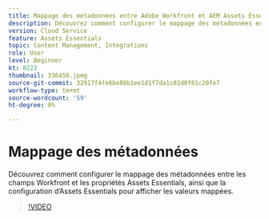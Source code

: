 ```yaml
---
title: Mappage des métadonnées entre Adobe Workfront et AEM Assets Essentials
description: Découvrez comment configurer le mappage des métadonnées entre les champs Workfront et les propriétés Assets Essentials, ainsi que la configuration d’Assets Essentials pour afficher les métadonnées mappées.
version: Cloud Service
feature: Assets Essentials
topic: Content Management, Integrations
role: User
level: Beginner
kt: 8222
thumbnail: 336458.jpeg
source-git-commit: 32917f4fe6be88b1ee1d1f7da1c02d0f81c20fe7
workflow-type: tm+mt
source-wordcount: '59'
ht-degree: 0%

---
```



# Mappage des métadonnées

Découvrez comment configurer le mappage des métadonnées entre les champs Workfront et les propriétés Assets Essentials, ainsi que la configuration d’Assets Essentials pour afficher les valeurs mappées.

>[!VIDEO](https://video.tv.adobe.com/v/336458/?quality=12&learn=on)
